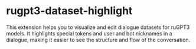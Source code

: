 # rugpt3-dataset-highlight
This extension helps you to visualize and edit dialogue datasets for ruGPT3 models. It highlights special tokens and user and bot nicknames in a dialogue, making it easier to see the structure and flow of the conversation.
